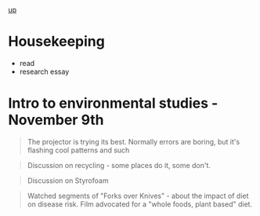 [up](../index.md)

# Housekeeping

- read
- research essay

# Intro to environmental studies - November 9th

> The projector is trying its best. Normally errors are boring, but it's flashing cool patterns and such

> Discussion on recycling - some places do it, some don't.

> Discussion on Styrofoam

> Watched segments of "Forks over Knives" - about the impact of diet on disease risk. Film advocated for a "whole foods, plant based" diet.
